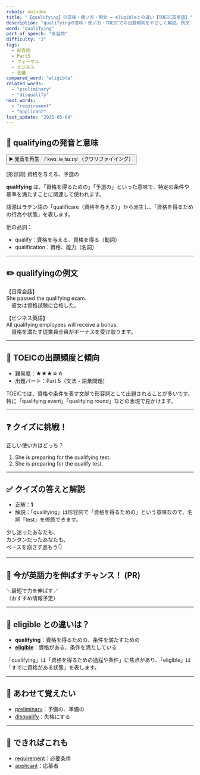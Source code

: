 ```yaml
---
robots: noindex
title: "【qualifying】の意味・使い方・例文 ― eligibleとの違い【TOEIC英単語】"
description: "qualifyingの意味・使い方・TOEICでの出題傾向をやさしく解説。例文・クイズ付きでeligibleとの違いもわかりやすく学べます。"
word: "qualifying"
part_of_speech: "形容詞"
difficulty: "3"
tags:
  - 形容詞
  - Part5
  - フォーマル
  - ビジネス
  - 会議
compared_word: "eligible"
related_words:
  - "preliminary"
  - "disqualify"
next_words:
  - "requirement"
  - "applicant"
last_update: "2025-05-04"
---
```


## 🔰 qualifyingの発音と意味

<button class="play-audio" onclick="playTTS('qualifying')">
  <span class="play-audio-main">
    ▶️ 発音を再生　/ˈkwɑː.ləˌfaɪ.ɪŋ/
  </span>
  <span class="play-audio-sub">
    （クワリファイイング）
  </span>
</button>

[形容詞] 資格を与える、予選の

**qualifying** は、「資格を得るための」「予選の」といった意味で、特定の条件や基準を満たすことに関連して使われます。

語源はラテン語の「qualificare（資格を与える）」から派生し、「資格を得るための行為や状態」を表します。

他の品詞：  
- qualify：資格を与える、資格を得る（動詞）
- qualification：資格、能力（名詞）

---

## ✏️ qualifyingの例文

【日常会話】  
She passed the qualifying exam.  
　彼女は資格試験に合格した。

【ビジネス英語】  
All qualifying employees will receive a bonus.  
　資格を満たす従業員全員がボーナスを受け取ります。

---

## 🎯 TOEICの出題頻度と傾向

- 難易度：★★★☆☆
- 出題パート：Part 5（文法・語彙問題）

TOEICでは、資格や条件を表す文脈で形容詞として出題されることが多いです。特に「qualifying event」「qualifying round」などの表現で見かけます。

---

## ❓ クイズに挑戦！

正しい使い方はどっち？

1. She is preparing for the qualifying test.  
2. She is preparing for the qualify test.

---

## ✅ クイズの答えと解説

- 正解：**1**
- 解説：「qualifying」は形容詞で「資格を得るための」という意味なので、名詞「test」を修飾できます。

少し迷ったあなたも、  
カンタンだったあなたも、  
ペースを崩さず進もう👇️

---

## 🚀 今が英語力を伸ばすチャンス！ (PR)

<div class="info-center">
＼最短で力を伸ばす／<br>  
（おすすめ情報予定）
</div>

---

## 🤔  eligible との違いは？

- **qualifying**：資格を得るための、条件を満たすための
- **[eligible](/eligible)**：資格がある、条件を満たしている

「qualifying」は「資格を得るための過程や条件」に焦点があり、「eligible」は「すでに資格がある状態」を表します。

---

## 🧩 あわせて覚えたい

- [preliminary](/preliminary)：予備の、準備の
- [disqualify](/disqualify)：失格にする

---

## 📖 できればこれも

- [requirement](/requirement)：必要条件
- [applicant](/applicant)：応募者

<!-- cvid: aid18_bid01 -->
